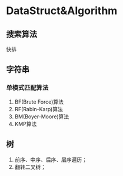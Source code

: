 # DataStruct&Algorithm
## 搜索算法
快排
## 字符串
### 单模式匹配算法
1. BF(Brute Force)算法
2. RF(Rabin-Karp)算法
3. BM(Boyer-Moore)算法
4. KMP算法

## 树
1. 前序、中序、后序、层序遍历；
2. 翻转二叉树；
